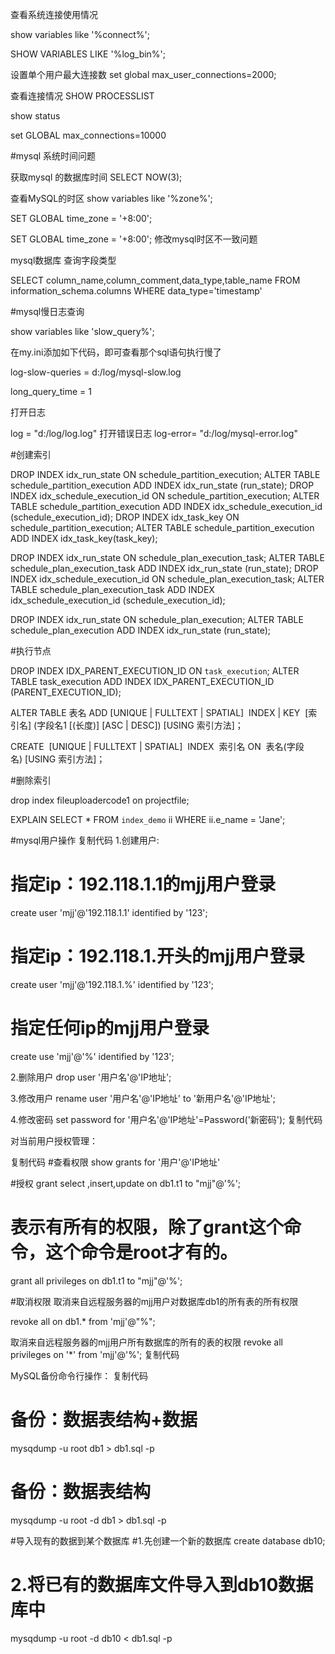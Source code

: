 查看系统连接使用情况

show variables like '%connect%';

SHOW VARIABLES LIKE '%log_bin%';

设置单个用户最大连接数
set global max_user_connections=2000;

查看连接情况
SHOW PROCESSLIST

show status


set GLOBAL max_connections=10000


#mysql  系统时间问题

获取mysql  的数据库时间   SELECT NOW(3);

查看MySQL的时区
show variables like '%zone%';

SET GLOBAL time_zone = '+8:00';

SET GLOBAL time_zone = '+8:00';  修改mysql时区不一致问题

mysql数据库 查询字段类型

SELECT column_name,column_comment,data_type,table_name 
FROM information_schema.columns 
WHERE data_type='timestamp'


#mysql慢日志查询

show variables like 'slow_query%';

在my.ini添加如下代码，即可查看那个sql语句执行慢了

log-slow-queries = d:/log/mysql-slow.log

long_query_time = 1

打开日志

log = "d:/log/log.log"
打开错误日志
log-error= "d:/log/mysql-error.log"


#创建索引

DROP INDEX idx_run_state ON schedule_partition_execution;
ALTER TABLE schedule_partition_execution ADD INDEX idx_run_state (run_state);
  DROP INDEX idx_schedule_execution_id ON schedule_partition_execution;
 ALTER TABLE schedule_partition_execution ADD INDEX idx_schedule_execution_id (schedule_execution_id);
   DROP INDEX idx_task_key ON schedule_partition_execution;
 ALTER TABLE schedule_partition_execution ADD INDEX idx_task_key(task_key);


DROP INDEX idx_run_state ON schedule_plan_execution_task;
ALTER TABLE schedule_plan_execution_task ADD INDEX idx_run_state (run_state);
DROP INDEX idx_schedule_execution_id ON schedule_plan_execution_task;
ALTER TABLE schedule_plan_execution_task ADD INDEX idx_schedule_execution_id (schedule_execution_id);


DROP INDEX idx_run_state ON schedule_plan_execution;
ALTER TABLE schedule_plan_execution ADD INDEX idx_run_state (run_state);

#执行节点

 DROP INDEX IDX_PARENT_EXECUTION_ID ON `task_execution`;
ALTER TABLE task_execution ADD INDEX IDX_PARENT_EXECUTION_ID (PARENT_EXECUTION_ID);




ALTER TABLE 表名 ADD [UNIQUE | FULLTEXT | SPATIAL]  INDEX | KEY  [索引名] (字段名1 [(长度)] [ASC | DESC]) [USING 索引方法]；



CREATE  [UNIQUE | FULLTEXT | SPATIAL]  INDEX  索引名 ON  表名(字段名) [USING 索引方法]；

#删除索引

drop index fileuploadercode1 on projectfile;

EXPLAIN SELECT * FROM `index_demo` ii WHERE ii.e_name = 'Jane';


#mysql用户操作
复制代码
1.创建用户:
# 指定ip：192.118.1.1的mjj用户登录
create user 'mjj'@'192.118.1.1' identified by '123';
# 指定ip：192.118.1.开头的mjj用户登录
create user 'mjj'@'192.118.1.%' identified by '123';
# 指定任何ip的mjj用户登录
create use 'mjj'@'%' identified by '123';

2.删除用户
drop user '用户名'@'IP地址';


3.修改用户
rename user '用户名'@'IP地址' to '新用户名'@'IP地址';

4.修改密码
set password for '用户名'@'IP地址'=Password('新密码');
复制代码
 

对当前用户授权管理：
　　

复制代码
#查看权限
show grants for '用户'@'IP地址'

#授权
grant select ,insert,update on db1.t1 to "mjj"@'%';

# 表示有所有的权限，除了grant这个命令，这个命令是root才有的。
grant all privileges  on db1.t1 to "mjj"@'%';

#取消权限
取消来自远程服务器的mjj用户对数据库db1的所有表的所有权限

revoke all on db1.* from 'mjj'@"%";  

取消来自远程服务器的mjj用户所有数据库的所有的表的权限
revoke all privileges on '*' from 'mjj'@'%';
复制代码
 

MySQL备份命令行操作：
复制代码
# 备份：数据表结构+数据
mysqdump -u root db1 > db1.sql -p


# 备份：数据表结构
mysqdump -u root -d db1 > db1.sql -p

#导入现有的数据到某个数据库
#1.先创建一个新的数据库
create database db10;
# 2.将已有的数据库文件导入到db10数据库中
mysqdump -u root -d db10 < db1.sql -p

